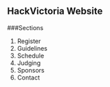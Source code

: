 ## HackVictoria Website
###Sections
1. Register
2. Guidelines
3. Schedule
4. Judging
5. Sponsors
6. Contact
